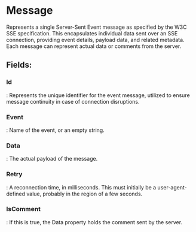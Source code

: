 # Message

Represents a single Server-Sent Event message as specified by the W3C SSE specification. This encapsulates individual data sent over an SSE connection, providing event details, payload data, and related metadata. Each message can represent actual data or comments from the server. 

## **Fields**:
### **Id**
: Represents the unique identifier for the event message, utilized to ensure message continuity in case of connection disruptions. 
### **Event**
: Name of the event, or an empty string. 
### **Data**
: The actual payload of the message. 
### **Retry**
: A reconnection time, in milliseconds. This must initially be a user-agent-defined value, probably in the region of a few seconds. 
### **IsComment**
: If this is true, the Data property holds the comment sent by the server. 